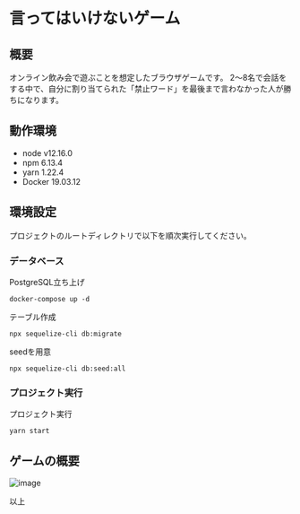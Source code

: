 # 言ってはいけないゲーム

## 概要
オンライン飲み会で遊ぶことを想定したブラウザゲームです。
2〜8名で会話をする中で、自分に割り当てられた「禁止ワード」を最後まで言わなかった人が勝ちになります。

## 動作環境

- node v12.16.0
- npm 6.13.4
- yarn 1.22.4
- Docker 19.03.12

## 環境設定
プロジェクトのルートディレクトリで以下を順次実行してください。

### データベース
PostgreSQL立ち上げ

```
docker-compose up -d
```

テーブル作成

```
npx sequelize-cli db:migrate
```

seedを用意

```
npx sequelize-cli db:seed:all
```

### プロジェクト実行

プロジェクト実行

```
yarn start
```

## ゲームの概要
![image](https://user-images.githubusercontent.com/44778704/90329319-cd667880-dfde-11ea-83a8-09ee434521e0.png)

以上
